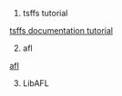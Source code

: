 1. tsffs tutorial

[tsffs documentation tutorial](./coding/tsffs-simics.md)

2. afl

[afl](./coding/afl-tutorial-install-error.md)


3. LibAFL